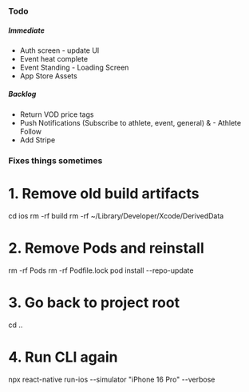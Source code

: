 ### Todo

##### Immediate

- Auth screen - update UI
- Event heat complete
- Event Standing - Loading Screen
- App Store Assets

##### Backlog

- Return VOD price tags
- Push Notifications (Subscribe to athlete, event, general) & - Athlete Follow
- Add Stripe

### Fixes things sometimes

# 1. Remove old build artifacts

cd ios
rm -rf build
rm -rf ~/Library/Developer/Xcode/DerivedData

# 2. Remove Pods and reinstall

rm -rf Pods
rm -rf Podfile.lock
pod install --repo-update

# 3. Go back to project root

cd ..

# 4. Run CLI again

npx react-native run-ios --simulator "iPhone 16 Pro" --verbose
